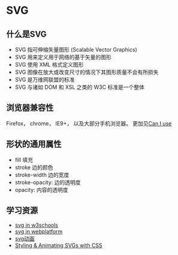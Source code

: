 # SVG
## 什么是SVG
* SVG 指可伸缩矢量图形 (Scalable Vector Graphics)
* SVG 用来定义用于网络的基于矢量的图形
* SVG 使用 XML 格式定义图形
* SVG 图像在放大或改变尺寸的情况下其图形质量不会有所损失
* SVG 是万维网联盟的标准
* SVG 与诸如 DOM 和 XSL 之类的 W3C 标准是一个整体

## 浏览器兼容性
Firefox， chrome， IE9+， 以及大部分手机浏览器。
更加见[Can I use](http://caniuse.com/#feat=svg)

## 形状的通用属性
* fill 填充
* stroke 边的颜色
* stroke-width 边的宽度
* stroke-opacity: 边的透明度
* opacity: 内容的透明度

## 学习资源
* [svg in w3schools](http://www.w3cschool.cc/svg/svg-intro.html)
* [svg in webplatform](http://docs.webplatform.org/wiki/svg/tutorials)
* [svg动画](http://css-tricks.com/guide-svg-animations-smil/)
* [Styling & Animating SVGs with CSS](http://slides.com/sarasoueidan/styling-animating-svgs-with-css--2#/1)
